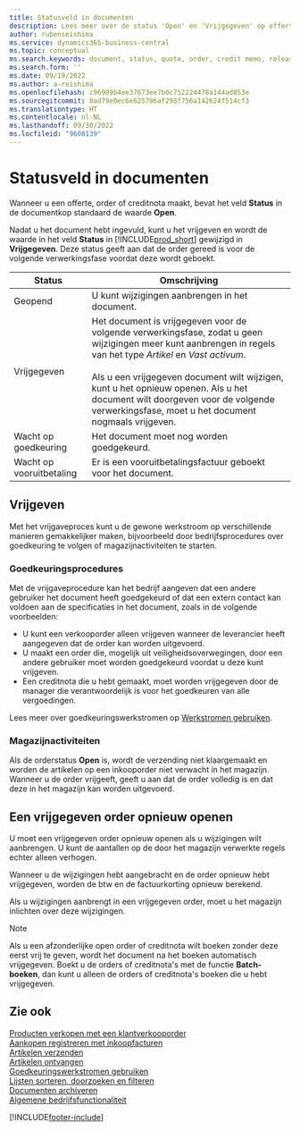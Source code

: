```yaml
---
title: Statusveld in documenten
description: Lees meer over de status 'Open' en 'Vrijgegeven' op offerte-, order- of creditnotadocumenten.
author: rubenseishima
ms.service: dynamics365-business-central
ms.topic: conceptual
ms.search.keywords: document, status, quote, order, credit memo, released, open, pending approval, pending prepayment,
ms.search.form: ''
ms.date: 09/19/2022
ms.author: a-reishima
ms.openlocfilehash: c96909b4ee37673ee7b0c752224478a144ad853e
ms.sourcegitcommit: 8ad79e0ec6e625796af298f756a142624f514cf3
ms.translationtype: HT
ms.contentlocale: nl-NL
ms.lasthandoff: 09/30/2022
ms.locfileid: "9608139"
---
```

# <a name="status-field-on-documents"></a>Statusveld in documenten

Wanneer u een offerte, order of creditnota maakt, bevat het veld **Status** in de documentkop standaard de waarde **Open**.

Nadat u het document hebt ingevuld, kunt u het vrijgeven en wordt de waarde in het veld **Status** in [!INCLUDE[prod_short](includes/prod_short.md)] gewijzigd in **Vrijgegeven**. Deze status geeft aan dat de order gereed is voor de volgende verwerkingsfase voordat deze wordt geboekt.

| Status | Omschrijving |
| ------ | ----------- |
| Geopend   | U kunt wijzigingen aanbrengen in het document. |
| Vrijgegeven | Het document is vrijgegeven voor de volgende verwerkingsfase, zodat u geen wijzigingen meer kunt aanbrengen in regels van het type *Artikel* en *Vast activum*.<br /><br />Als u een vrijgegeven document wilt wijzigen, kunt u het opnieuw openen. Als u het document wilt doorgeven voor de volgende verwerkingsfase, moet u het document nogmaals vrijgeven. |
| Wacht op goedkeuring   | Het document moet nog worden goedgekeurd. |
| Wacht op vooruitbetaling | Er is een vooruitbetalingsfactuur geboekt voor het document. |

## <a name="releasing"></a>Vrijgeven

Met het vrijgaveproces kunt u de gewone werkstroom op verschillende manieren gemakkelijker maken, bijvoorbeeld door bedrijfsprocedures over goedkeuring te volgen of magazijnactiviteiten te starten.

### <a name="approval-procedures"></a>Goedkeuringsprocedures

Met de vrijgaveprocedure kan het bedrijf aangeven dat een andere gebruiker het document heeft goedgekeurd of dat een extern contact kan voldoen aan de specificaties in het document, zoals in de volgende voorbeelden:

* U kunt een verkooporder alleen vrijgeven wanneer de leverancier heeft aangegeven dat de order kan worden uitgevoerd.
* U maakt een order die, mogelijk uit veiligheidsoverwegingen, door een andere gebruiker moet worden goedgekeurd voordat u deze kunt vrijgeven.
* Een creditnota die u hebt gemaakt, moet worden vrijgegeven door de manager die verantwoordelijk is voor het goedkeuren van alle vergoedingen.

Lees meer over goedkeuringswerkstromen op [Werkstromen gebruiken](across-use-workflows.md).

### <a name="warehouse-activities"></a>Magazijnactiviteiten

Als de orderstatus **Open** is, wordt de verzending niet klaargemaakt en worden de artikelen op een inkooporder niet verwacht in het magazijn. Wanneer u de order vrijgeeft, geeft u aan dat de order volledig is en dat deze in het magazijn kan worden uitgevoerd.

## <a name="reopening-a-released-order"></a>Een vrijgegeven order opnieuw openen

U moet een vrijgegeven order opnieuw openen als u wijzigingen wilt aanbrengen. U kunt de aantallen op de door het magazijn verwerkte regels echter alleen verhogen.

Wanneer u de wijzigingen hebt aangebracht en de order opnieuw hebt vrijgegeven, worden de btw en de factuurkorting opnieuw berekend.

Als u wijzigingen aanbrengt in een vrijgegeven order, moet u het magazijn inlichten over deze wijzigingen.

> [!NOTE]
> Als u een afzonderlijke open order of creditnota wilt boeken zonder deze eerst vrij te geven, wordt het document na het boeken automatisch vrijgegeven. Boekt u de orders of creditnota's met de functie **Batch-boeken**, dan kunt u alleen de orders of creditnota's boeken die u hebt vrijgegeven.

## <a name="see-also"></a>Zie ook

[Producten verkopen met een klantverkooporder](sales-how-sell-products.md)  
[Aankopen registreren met inkoopfacturen](purchasing-how-record-purchases.md)  
[Artikelen verzenden](warehouse-how-ship-items.md)  
[Artikelen ontvangen](warehouse-how-receive-items.md)  
[Goedkeuringswerkstromen gebruiken](across-how-use-approval-workflows.md)  
[Lijsten sorteren, doorzoeken en filteren](ui-enter-criteria-filters.md)  
[Documenten archiveren](across-how-to-archive-documents.md)  
[Algemene bedrijfsfunctionaliteit](ui-across-business-areas.md)  

[!INCLUDE[footer-include](includes/footer-banner.md)]
